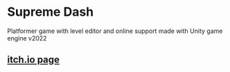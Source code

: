 # Supreme Dash
Platformer game with level editor and online support made with Unity game engine v2022

## [itch.io page](https://konducktor.itch.io)
